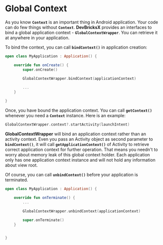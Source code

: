 # Global Context
As you know **`Context`** is an important thing in Android application. Your code can do few things without **`Context`**. **DevBricksX** provides an interfaces to bind a global application context - **`GlobalContextWrapper`**. You can retrieve it at anywhere in your application. 

To bind the context, you can call **`bindContext()`** in application creation:

```kotlin
open class MyApplication : Application() {

    override fun onCreate() {
        super.onCreate()

        GlobalContextWrapper.bindContext(applicationContext)
        
        ...
    }

}
```

Once, you have bound the application context. You can call **`getContext()`** whenever you need a **`Context`** instance. Here is an example:

```kotlin
GlobalContextWrapper.context?.startActivity(launchIntent)
```

**GlobalContextWrapper** will bind an application context rather than an activity context. Even you pass an Activity object as second parameter to **`bindContext()`**, it will call **`getApplicationContext()`** of Activity to retrieve correct application context for further operation. That means you needn't to worry about memory leak of this global context holder. Each application only has one application context instance and will not hold any information about view root.

Of course, you can call **`unbindContext()`** before your application is terminated.

```kotlin
open class MyApplication : Application() {

    override fun onTerminate() {
        ...
    
        GlobalContextWrapper.unbindContext(applicationContext)

        super.onTerminate()
    }


}
```
